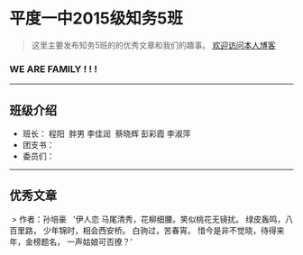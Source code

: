 # 平度一中2015级知务5班

> 这里主要发布知务5班的的优秀文章和我们的趣事。
   [欢迎访问本人博客](www.cnblogs.com/srpihot)
### WE ARE FAMILY ! ! !
***

## 班级介绍

 * 班长： 程阳  胖男 李佳润  蔡晓辉 彭彩霞 李淑萍 
 * 团支书：
 * 委员们：
 
***

## 优秀文章
  > 作者：孙培豪
   '伊人恋
马尾清秀，花柳细腰。笑似桃花无镜扰。
绿皮轰鸣，八百里路，
少年锦时，相会西安桥。
白驹过，苦春宵。
惜今是非不觉晓，待得来年，金榜题名，
一声姑娘可否撩？'
